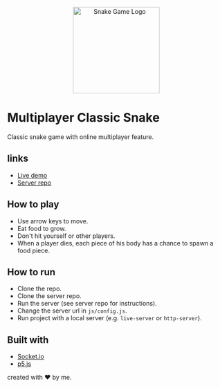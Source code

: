 <!-- Classic snake game with online multiplayer feature -->
<!-- Centered logo image -->
<p align="center">
  <img src="https://raw.githubusercontent.com/Vavarine/snake-front/master/assets/logo.png" alt="Snake Game Logo" width="200" />
</p>

# Multiplayer Classic Snake

Classic snake game with online multiplayer feature.

## links

- [Live demo](https://vavarine.github.io/snake-web/)
- [Server repo](https://github.com/Vavarine/snake-server)

## How to play

- Use arrow keys to move.
- Eat food to grow.
- Don't hit yourself or other players.
- When a player dies, each piece of his body has a chance to spawn a food piece.

## How to run

- Clone the repo.
- Clone the server repo.
- Run the server (see server repo for instructions).
- Change the server url in `js/config.js`.
- Run project with a local server (e.g. `live-server` or `http-server`).

## Built with

- [Socket.io](https://socket.io/)
- [p5.js](https://p5js.org/)

created with ❤️ by me.
